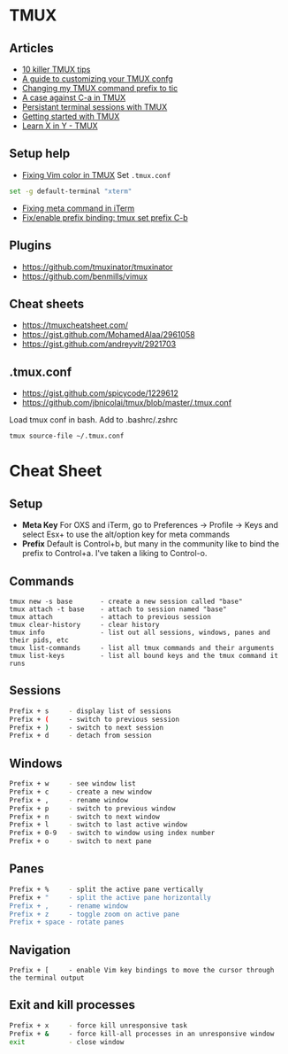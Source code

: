 # TMUX

## Articles
- [10 killer TMUX tips](https://www.sitepoint.com/10-killer-tmux-tips/)
- [A guide to customizing your TMUX confg](https://www.hamvocke.com/blog/a-guide-to-customizing-your-tmux-conf/)
- [Changing my TMUX command prefix to tic](https://zanshin.net/2014/12/27/changing-my-tmux-command-prefix-to-tic/)
- [A case against C-a in TMUX](https://coderwall.com/p/sojscq/a-case-against-c-a-in-tmux)
- [Persistant terminal sessions with TMUX](https://www.linode.com/docs/networking/ssh/persistent-terminal-sessions-with-tmux/)
- [Getting started with TMUX](https://news.ycombinator.com/item?id=9505647)
- [Learn X in Y - TMUX](https://learnxinyminutes.com/docs/tmux/)


## Setup help
- [Fixing Vim color in TMUX](https://stackoverflow.com/questions/10158508/lose-vim-colorscheme-in-tmux-mode)
Set `.tmux.conf`

```bash
set -g default-terminal "xterm"
```


- [Fixing meta command in iTerm](https://superuser.com/questions/649960/option-key-does-not-work-as-meta-in-tmux)
- [Fix/enable prefix binding: tmux set prefix C-b](https://www.kubuntuforums.net/forum/general/kde-neon/71017-tmux-prefix-ctrl-b-stopped-working)


## Plugins
- https://github.com/tmuxinator/tmuxinator
- https://github.com/benmills/vimux


## Cheat sheets
- https://tmuxcheatsheet.com/
- https://gist.github.com/MohamedAlaa/2961058
- https://gist.github.com/andreyvit/2921703


## .tmux.conf
- https://gist.github.com/spicycode/1229612
- https://github.com/jbnicolai/tmux/blob/master/.tmux.conf

Load tmux conf in bash. Add to .bashrc/.zshrc
```
tmux source-file ~/.tmux.conf
```

# Cheat Sheet

## Setup

- **Meta Key** For OXS and iTerm, go to Preferences -> Profile -> Keys and select Esx+ to use the alt/option key for meta commands
- **Prefix** Default is Control+b, but many in the community like to bind the prefix to Control+a. I've taken a liking to Control-o.

## Commands
```
tmux new -s base       - create a new session called "base"
tmux attach -t base    - attach to session named "base"
tmux attach            - attach to previous session
tmux clear-history     - clear history
tmux info              - list out all sessions, windows, panes and their pids, etc
tmux list-commands     - list all tmux commands and their arguments
tmux list-keys         - list all bound keys and the tmux command it runs
```

## Sessions
```bash
Prefix + s     - display list of sessions
Prefix + (     - switch to previous session
Prefix + )     - switch to next session
Prefix + d     - detach from session
```

## Windows
```bash
Prefix + w     - see window list
Prefix + c     - create a new window
Prefix + ,     - rename window
Prefix + p     - switch to previous window
Prefix + n     - switch to next window
Prefix + l     - switch to last active window
Prefix + 0-9   - switch to window using index number
Prefix + o     - switch to next pane
```

## Panes
```bash
Prefix + %     - split the active pane vertically
Prefix + "     - split the active pane horizontally
Prefix + ,     - rename window
Prefix + z     - toggle zoom on active pane
Prefix + space - rotate panes
```

## Navigation
```
Prefix + [     - enable Vim key bindings to move the cursor through the terminal output
```

## Exit and kill processes
```bash
Prefix + x     - force kill unresponsive task
Prefix + &     - force kill-all processes in an unresponsive window
exit           - close window
```
